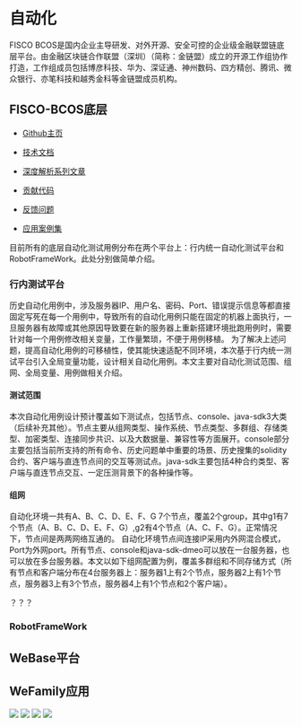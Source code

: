 # 自动化

FISCO BCOS是国内企业主导研发、对外开源、安全可控的企业级金融联盟链底层平台。由金融区块链合作联盟（深圳）（简称：金链盟）成立的开源工作组协作打造，工作组成员包括博彦科技、华为、深证通、神州数码、四方精创、腾讯、微众银行、亦笔科技和越秀金科等金链盟成员机构。

## FISCO-BCOS底层

- [Github主页](https://github.com/FISCO-BCOS/FISCO-BCOS)  
- [技术文档](https://fisco-bcos-documentation.readthedocs.io)

- [深度解析系列文章](http://mp.weixin.qq.com/mp/homepage?__biz=MzU5NTg0MjA4MA==&hid=9&sn=7edf9a62a2f45494671c91f0608db903&scene=18#wechat_redirect) 
- [贡献代码](https://mp.weixin.qq.com/s/hEn2rxqnqp0dF6OKH6Ua-A)
- [反馈问题](https://github.com/FISCO-BCOS/FISCO-BCOS/issues)
- [应用案例集](https://mp.weixin.qq.com/s/vUSq80LkhF8yCfUF7AILgQ)


目前所有的底层自动化测试用例分布在两个平台上：行内统一自动化测试平台和RobotFrameWork。此处分别做简单介绍。<br/>

### 行内测试平台
历史自动化用例中，涉及服务器IP、用户名、密码、Port、错误提示信息等都直接固定写死在每一个用例中，导致所有的自动化用例只能在固定的机器上面执行，一旦服务器有故障或其他原因导致要在新的服务器上重新搭建环境批跑用例时，需要针对每一个用例修改相关变量，工作量繁琐，不便于用例移植。
为了解决上述问题，提高自动化用例的可移植性，使其能快速适配不同环境，本次基于行内统一测试平台引入全局变量功能，设计相关自动化用例。本文主要对自动化测试范围、组网、全局变量、用例做相关介绍。

#### 测试范围
本次自动化用例设计预计覆盖如下测试点，包括节点、console、java-sdk3大类（后续补充其他）。节点主要从组网类型、操作系统、节点类型、多群组、存储类型、加密类型、连接同步共识、以及大数据量、兼容性等方面展开。console部分主要包括当前所支持的所有命令、历史问题单中重要的场景、历史搜集的solidity合约、客户端与直连节点间的交互等测试点。java-sdk主要包括4种合约类型、客户端与直连节点交互、一定压测背景下的各种操作等。


#### 组网
自动化环境一共有A、B、C、D、E、F、G 7个节点，覆盖2个group，其中g1有7个节点（A、B、C、D、E、F、G）,g2有4个节点（A、C、F、G）。正常情况下，节点间是两两网络互通的。
自动化环境节点间连接IP采用内外网混合模式，Port为外网port。所有节点、console和java-sdk-dmeo可以放在一台服务器，也可以放在多台服务器。本文以如下组网配置为例，覆盖多群组和不同存储方式（所有节点和客户端分布在4台服务器上：服务器1上有2个节点，服务器2上有1个节点，服务器3上有3个节点，服务器4上有1个节点和2个客户端）。

？？？
### RobotFrameWork




## WeBase平台

## WeFamily应用

<a name="QR"></a>
![](../images/community/qr_code1.png)
![](../images/community/qr_code2.png)
![](../images/community/changeable_body.png)
![](../images/community/tailer.png)

